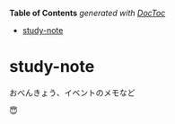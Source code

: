 <!-- START doctoc generated TOC please keep comment here to allow auto update -->
<!-- DON'T EDIT THIS SECTION, INSTEAD RE-RUN doctoc TO UPDATE -->
**Table of Contents**  *generated with [DocToc](https://github.com/thlorenz/doctoc)*

- [study-note](#study-note)

<!-- END doctoc generated TOC please keep comment here to allow auto update -->

# study-note

おべんきょう、イベントのメモなど

:innocent:

